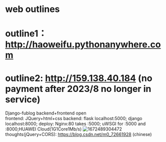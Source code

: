 # web outlines
# outline1：http://haoweifu.pythonanywhere.com
# outline2: http://159.138.40.184  (no payment after 2023/8 no longer in service)
Django-fublog backend+frontend open
<br>frontend: JQuery+html+css backend: flask localhost:5000; django localhost:8000; deploy: Nginx:80 takes :5000; uWSGI for :5000 and :8000;HUAWEI Cloud(1G1Core1Mb/s)
![1672489304472](https://user-images.githubusercontent.com/115386399/210136585-deb855d4-c04b-43f8-94d6-00bada28d389.jpg)
<br>
thoughts(jQuery+CORS): https://blog.csdn.net/m0_72661928    (chinese)


